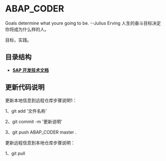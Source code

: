 ﻿# ABAP_CODER
Goals determine what youre going to be.
                      --Julius Erving 
人生的奋斗目标决定你将成为什么样的人。

目标，实践。



## 目录结构
* **[SAP 开发技术文档](https://github.com/Jack-liangqihua/ABAP_CODER/blob/master/ABAP.md)** 
	


	
	
	

## 更新代码说明 

更新本地信息到远程仓库步骤说明1：

1、git add '文件名称'

2、git commit -m '更新说明'

3、git push  ABAP_CODER master . 

更新远程信息到本地仓库步骤说明：

1、git pull 
